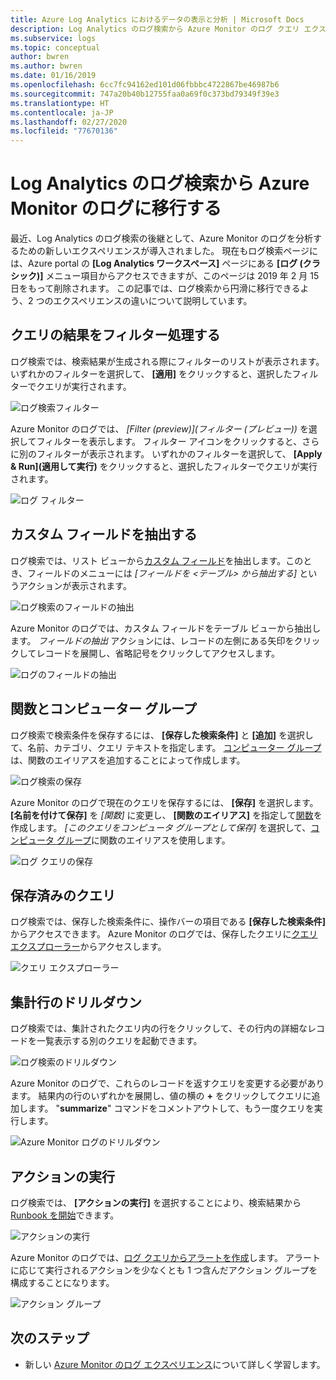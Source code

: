 ```yaml
---
title: Azure Log Analytics におけるデータの表示と分析 | Microsoft Docs
description: Log Analytics のログ検索から Azure Monitor のログ クエリ エクスペリエンスに移行するユーザー向けの情報。
ms.subservice: logs
ms.topic: conceptual
author: bwren
ms.author: bwren
ms.date: 01/16/2019
ms.openlocfilehash: 6cc7fc94162ed101d06fbbbc4722867be46987b6
ms.sourcegitcommit: 747a20b40b12755faa0a69f0c373bd79349f39e3
ms.translationtype: HT
ms.contentlocale: ja-JP
ms.lasthandoff: 02/27/2020
ms.locfileid: "77670136"
---
```

# <a name="transition-from-log-analytics-log-search-to-azure-monitor-logs"></a>Log Analytics のログ検索から Azure Monitor のログに移行する
最近、Log Analytics のログ検索の後継として、Azure Monitor のログを分析するための新しいエクスペリエンスが導入されました。 現在もログ検索ページには、Azure portal の **[Log Analytics ワークスペース]** ページにある **[ログ (クラシック)]** メニュー項目からアクセスできますが、このページは 2019 年 2 月 15 日をもって削除されます。 この記事では、ログ検索から円滑に移行できるよう、2 つのエクスペリエンスの違いについて説明しています。 

## <a name="filter-results-of-a-query"></a>クエリの結果をフィルター処理する
ログ検索では、検索結果が生成される際にフィルターのリストが表示されます。 いずれかのフィルターを選択して、 **[適用]** をクリックすると、選択したフィルターでクエリが実行されます。

![ログ検索フィルター](media/log-search-transition/filter-log-search.png)

Azure Monitor のログでは、 *[Filter (preview)]\(フィルター (プレビュー)\)* を選択してフィルターを表示します。 フィルター アイコンをクリックすると、さらに別のフィルターが表示されます。 いずれかのフィルターを選択して、 **[Apply & Run]\(適用して実行\)** をクリックすると、選択したフィルターでクエリが実行されます。

![ログ フィルター](media/log-search-transition/filter-logs.png)

## <a name="extract-custom-fields"></a>カスタム フィールドを抽出する 
ログ検索では、リスト ビューから[カスタム フィールド](../platform/custom-fields.md)を抽出します。このとき、フィールドのメニューには _[フィールドを <テーブル> から抽出する]_ というアクションが表示されます。

![ログ検索のフィールドの抽出](media/log-search-transition/extract-fields-log-search.png)

Azure Monitor のログでは、カスタム フィールドをテーブル ビューから抽出します。 _フィールドの抽出_ アクションには、レコードの左側にある矢印をクリックしてレコードを展開し、省略記号をクリックしてアクセスします。

![ログのフィールドの抽出](media/log-search-transition/extract-fields-logs.png)

## <a name="functions-and-computer-groups"></a>関数とコンピューター グループ
ログ検索で検索条件を保存するには、 **[保存した検索条件]** と **[追加]** を選択して、名前、カテゴリ、クエリ テキストを指定します。 [コンピューター グループ](../platform/computer-groups.md)は、関数のエイリアスを追加することによって作成します。

![ログ検索の保存](media/log-search-transition/save-search-log-search.png)

Azure Monitor のログで現在のクエリを保存するには、 **[保存]** を選択します。 **[名前を付けて保存]** を _[関数]_ に変更し、 **[関数のエイリアス]** を指定して[関数](functions.md)を作成します。 _[このクエリをコンピュータ グループとして保存]_ を選択して、[コンピュータ グループ](../platform/computer-groups.md)に関数のエイリアスを使用します。

![ログ クエリの保存](media/log-search-transition/save-query-logs.png)

## <a name="saved-queries"></a>保存済みのクエリ
ログ検索では、保存した検索条件に、操作バーの項目である **[保存した検索条件]** からアクセスできます。 Azure Monitor のログでは、保存したクエリに[クエリ エクスプローラー](../log-query/get-started-portal.md#save-queries)からアクセスします。

![クエリ エクスプローラー](media/log-search-transition/query-explorer.png)

## <a name="drill-down-on-summarized-rows"></a>集計行のドリルダウン
ログ検索では、集計されたクエリ内の行をクリックして、その行内の詳細なレコードを一覧表示する別のクエリを起動できます。

![ログ検索のドリルダウン](media/log-search-transition/drilldown-search.png)

Azure Monitor のログで、これらのレコードを返すクエリを変更する必要があります。 結果内の行のいずれかを展開し、値の横の **+** をクリックしてクエリに追加します。 "**summarize**" コマンドをコメントアウトして、もう一度クエリを実行します。

![Azure Monitor ログのドリルダウン](media/log-search-transition/drilldown-logs.png)

## <a name="take-action"></a>アクションの実行
ログ検索では、 **[アクションの実行]** を選択することにより、検索結果から [Runbook を開始](take-action.md)できます。

![アクションの実行](media/log-search-transition/take-action-log-search.png)

Azure Monitor のログでは、[ログ クエリからアラートを作成](../platform/alerts-log.md)します。 アラートに応じて実行されるアクションを少なくとも 1 つ含んだアクション グループを構成することになります。

![アクション グループ](media/log-search-transition/action-group.png)

## <a name="next-steps"></a>次のステップ

- 新しい [Azure Monitor のログ エクスペリエンス](get-started-portal.md)について詳しく学習します。
